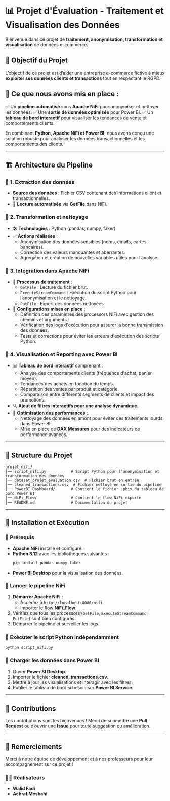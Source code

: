 # 📊 Projet d'Évaluation - Traitement et Visualisation des Données

Bienvenue dans ce projet de **traitement, anonymisation, transformation et visualisation** de données e-commerce.

## 🎯 Objectif du Projet
L’objectif de ce projet est d’aider une entreprise e-commerce fictive à mieux **exploiter ses données clients et transactions** tout en respectant le RGPD.

## 🚀 Ce que nous avons mis en place :
✅ Un **pipeline automatisé** sous **Apache NiFi** pour anonymiser et nettoyer les données.
✅ Une **sortie de données optimisée** pour Power BI.
✅ Un **tableau de bord interactif** pour visualiser les tendances de vente et comportements clients.

En combinant **Python, Apache NiFi et Power BI**, nous avons conçu une solution robuste pour analyser les données transactionnelles et les comportements des clients.

---

## 🏗 **Architecture du Pipeline**

### 🔹 **1. Extraction des données**
- **Source des données** : Fichier CSV contenant des informations client et transactionnelles.
- 📍 **Lecture automatisée** via **GetFile** dans NiFi.

### 🔹 **2. Transformation et nettoyage**
- 🛠 **Technologies** : Python (pandas, numpy, faker)
- ✅ **Actions réalisées** :
  - Anonymisation des données sensibles (noms, emails, cartes bancaires).
  - Correction des valeurs manquantes et aberrantes.
  - Agrégation et création de nouvelles variables utiles pour l’analyse.

### 🔹 **3. Intégration dans Apache NiFi**
- 🔄 **Processus de traitement** :
  - `GetFile` : Lecture du fichier brut.
  - `ExecuteStreamCommand` : Exécution du script Python pour l’anonymisation et le nettoyage.
  - `PutFile` : Export des données nettoyées.
- 📌 **Configurations mises en place** :
  - Définition des paramètres des processors NiFi avec gestion des chemins et arguments.
  - Vérification des logs d'exécution pour assurer la bonne transmission des données.
  - Tests et corrections pour éviter les erreurs d'exécution des scripts Python.

### 🔹 **4. Visualisation et Reporting avec Power BI**
- 📊 **Tableau de bord interactif** comprenant :
  - Analyse des comportements clients (fréquence d'achat, panier moyen).
  - Tendances des achats en fonction du temps.
  - Répartition des ventes par produit et catégorie.
  - Comparaison entre différents segments de clients et impact des promotions.
- 🔍 **Ajout de filtres interactifs pour une analyse dynamique.**
- 📌 **Optimisation des performances** :
  - Nettoyage des données en amont pour éviter des traitements lourds dans Power BI.
  - Mise en place de **DAX Measures** pour des indicateurs de performance avancés.

---

## 📂 Structure du Projet
```
projet_nifi/
│── script_nifi.py           # Script Python pour l’anonymisation et transformation des données
│── dataset_projet_evaluation.csv  # Fichier brut en entrée
│── cleaned_transactions.csv  # Fichier nettoyé en sortie du pipeline
│── PowerBI_Dashboard/       # Contient le fichier .pbix du tableau de bord Power BI
│── NiFi_Flow/               # Contient le flow NiFi exporté
│── README.md                # Documentation du projet
```

---

## 🚀 Installation et Exécution

### 📌 Prérequis
- **Apache NiFi** installé et configuré.
- **Python 3.12** avec les bibliothèques suivantes :
  ```bash
  pip install pandas numpy faker
  ```
- **Power BI Desktop** pour la visualisation des données.

### 🔹 Lancer le pipeline NiFi
1. **Démarrer Apache NiFi** :
   - Accédez à `http://localhost:8080/nifi`
   - Importer le flow **NiFi_Flow**.
2. Vérifiez que tous les processors (`GetFile`, `ExecuteStreamCommand`, `PutFile`) sont bien configurés.
3. Démarrer le pipeline et surveiller les logs.

### 🔹 Exécuter le script Python indépendamment
```bash
python script_nifi.py
```

### 🔹 Charger les données dans Power BI
1. Ouvrir **Power BI Desktop**.
2. Importer le fichier **cleaned_transactions.csv**.
3. Mettre à jour les visualisations et interagir avec les filtres.
4. Publier le tableau de bord si besoin sur **Power BI Service**.

---

## 📝 Contributions
Les contributions sont les bienvenues ! Merci de soumettre une **Pull Request** ou d’ouvrir une **Issue** pour toute suggestion ou amélioration.

---

## 🙌 Remerciements
Merci à notre équipe de développement et à nos professeurs pour leur accompagnement sur ce projet !

### 👨‍💻 Réalisateurs
- **Walid Fadi**
- **Achraf Mesbahi**
